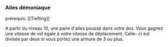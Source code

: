 ### Ailes démoniaque 

prérequis: [[Tiefling]]

A partir du niveau 10, une paire d'ailes pousse dans votre dos. Vous gagnez une vitesse de vol égale à votre vitesse de déplacement. Celle- ci est divisée par deux si vous portez une armure de 3 ou plus. 







